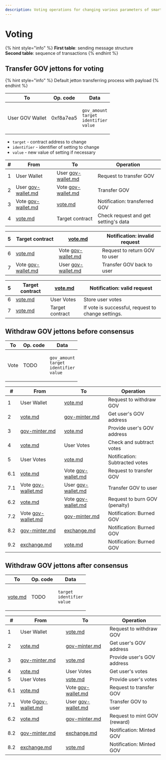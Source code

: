 ```yaml
---
description: Voting operations for changing various parameters of smart contracts.
---
```


# Voting

{% hint style="info" %}
**First table**: sending message structure\
**Second table**: sequence of transactions
{% endhint %}

## Transfer GOV jettons for voting

{% hint style="info" %}
Default jetton transferring process with payload
{% endhint %}

| To              | Op. code  | Data                                                                                                   |
| --------------- | --------- | ------------------------------------------------------------------------------------------------------ |
| User GOV Wallet | 0xf8a7ea5 | <p><code>gov_amount</code><br><code>target</code><br><code>identifier</code><br><code>value</code></p> |

* `target` - contract address to change
* `identifier` - identifier of setting to change
* `value` - new value of setting if necessary

| # | From                                                       | To                                                         | Operation                            |
| - | ---------------------------------------------------------- | ---------------------------------------------------------- | ------------------------------------ |
| 1 | User Wallet                                                | User [gov-wallet.md](../contracts/gov-wallet.md "mention") | Request to transfer GOV              |
| 2 | User [gov-wallet.md](../contracts/gov-wallet.md "mention") | Vote [gov-wallet.md](../contracts/gov-wallet.md "mention") | Transfer GOV                         |
| 3 | Vote [gov-wallet.md](../contracts/gov-wallet.md "mention") | [vote.md](../contracts/vote.md "mention")                  | Notification: transferred GOV        |
| 4 | [vote.md](../contracts/vote.md "mention")                  | Target contract                                            | Check request and get setting's data |

| 5 | Target contract                                            | [vote.md](../contracts/vote.md "mention")                  | Notification: invalid request |
| - | ---------------------------------------------------------- | ---------------------------------------------------------- | ----------------------------- |
| 6 | [vote.md](../contracts/vote.md "mention")                  | Vote [gov-wallet.md](../contracts/gov-wallet.md "mention") | Request to return GOV to user |
| 7 | Vote [gov-wallet.md](../contracts/gov-wallet.md "mention") | User [gov-wallet.md](../contracts/gov-wallet.md "mention") | Transfer GOV back to user     |

| 5 | Target contract                           | [vote.md](../contracts/vote.md "mention") | Notification: valid request                        |
| - | ----------------------------------------- | ----------------------------------------- | -------------------------------------------------- |
| 6 | [vote.md](../contracts/vote.md "mention") | User Votes                                | Store user votes                                   |
| 7 | [vote.md](../contracts/vote.md "mention") | Target contract                           | If vote is successful, request to change settings. |

## Withdraw GOV jettons before consensus

| To   | Op. code | Data                                                                                                   |
| ---- | -------- | ------------------------------------------------------------------------------------------------------ |
| Vote | TODO     | <p><code>gov_amount</code><br><code>target</code><br><code>identifier</code><br><code>value</code></p> |

| #   | From                                                       | To                                                         | Operation                      |
| --- | ---------------------------------------------------------- | ---------------------------------------------------------- | ------------------------------ |
| 1   | User Wallet                                                | [vote.md](../contracts/vote.md "mention")                  | Request to withdraw GOV        |
| 2   | [vote.md](../contracts/vote.md "mention")                  | [gov-minter.md](../contracts/gov-minter.md "mention")      | Get user's GOV address         |
| 3   | [gov-minter.md](../contracts/gov-minter.md "mention")      | [vote.md](../contracts/vote.md "mention")                  | Provide user's GOV address     |
| 4   | [vote.md](../contracts/vote.md "mention")                  | User Votes                                                 | Check and subtract votes       |
| 5   | User Votes                                                 | [vote.md](../contracts/vote.md "mention")                  | Notification: Subtracted votes |
| 6.1 | [vote.md](../contracts/vote.md "mention")                  | Vote [gov-wallet.md](../contracts/gov-wallet.md "mention") | Request to transfer GOV        |
| 7.1 | Vote [gov-wallet.md](../contracts/gov-wallet.md "mention") | User [gov-wallet.md](../contracts/gov-wallet.md "mention") | Transfer GOV to user           |
| 6.2 | [vote.md](../contracts/vote.md "mention")                  | Vote [gov-wallet.md](../contracts/gov-wallet.md "mention") | Request to burn GOV (penalty)  |
| 7.2 | Vote [gov-wallet.md](../contracts/gov-wallet.md "mention") | [gov-minter.md](../contracts/gov-minter.md "mention")      | Notification: Burned GOV       |
| 8.2 | [gov-minter.md](../contracts/gov-minter.md "mention")      | [exchange.md](../contracts/exchange.md "mention")          | Notification: Burned GOV       |
| 9.2 | [exchange.md](../contracts/exchange.md "mention")          | [vote.md](../contracts/vote.md "mention")                  | Notification: Burned GOV       |

## Withdraw GOV jettons after consensus

| To                                        | Op. code | Data                                                                        |
| ----------------------------------------- | -------- | --------------------------------------------------------------------------- |
| [vote.md](../contracts/vote.md "mention") | TODO     | <p><code>target</code><br><code>identifier</code><br><code>value</code></p> |

| #   | From                                                        | To                                                         | Operation                    |
| --- | ----------------------------------------------------------- | ---------------------------------------------------------- | ---------------------------- |
| 1   | User Wallet                                                 | [vote.md](../contracts/vote.md "mention")                  | Request to withdraw GOV      |
| 2   | [vote.md](../contracts/vote.md "mention")                   | [gov-minter.md](../contracts/gov-minter.md "mention")      | Get user's GOV address       |
| 3   | [gov-minter.md](../contracts/gov-minter.md "mention")       | [vote.md](../contracts/vote.md "mention")                  | Provide user's GOV address   |
| 4   | [vote.md](../contracts/vote.md "mention")                   | User Votes                                                 | Get user's votes             |
| 5   | User Votes                                                  | [vote.md](../contracts/vote.md "mention")                  | Provide user's votes         |
| 6.1 | [vote.md](../contracts/vote.md "mention")                   | Vote [gov-wallet.md](../contracts/gov-wallet.md "mention") | Request to transfer GOV      |
| 7.1 | Vote G[gov-wallet.md](../contracts/gov-wallet.md "mention") | User [gov-wallet.md](../contracts/gov-wallet.md "mention") | Transfer GOV to user         |
| 6.2 | [vote.md](../contracts/vote.md "mention")                   | [gov-minter.md](../contracts/gov-minter.md "mention")      | Request to mint GOV (reward) |
| 8.2 | [gov-minter.md](../contracts/gov-minter.md "mention")       | [exchange.md](../contracts/exchange.md "mention")          | Notification: Minted GOV     |
| 8.2 | [exchange.md](../contracts/exchange.md "mention")           | [vote.md](../contracts/vote.md "mention")                  | Notification: Minted GOV     |
